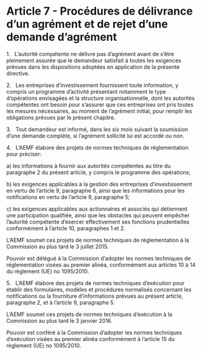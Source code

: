 # Article 7 - Procédures de délivrance d’un agrément et de rejet d’une demande d’agrément


1.   L’autorité compétente ne délivre pas d’agrément avant de s’être pleinement assurée que le demandeur satisfait à toutes les exigences prévues dans les dispositions adoptées en application de la présente directive.

2.   Les entreprises d’investissement fournissent toute information, y compris un programme d’activité présentant notamment le type d’opérations envisagées et la structure organisationnelle, dont les autorités compétentes ont besoin pour s’assurer que ces entreprises ont pris toutes les mesures nécessaires, au moment de l’agrément initial, pour remplir les obligations prévues par le présent chapitre.

3.   Tout demandeur est informé, dans les six mois suivant la soumission d’une demande complète, si l’agrément sollicité lui est accordé ou non.

4.   L’AEMF élabore des projets de normes techniques de réglementation pour préciser:

a) les informations à fournir aux autorités compétentes au titre du paragraphe 2 du présent article, y compris le programme des opérations;

b) les exigences applicables à la gestion des entreprises d’investissement en vertu de l’article 9, paragraphe 6, ainsi que les informations pour les notifications en vertu de l’article 9, paragraphe 5;

c) les exigences applicables aux actionnaires et associés qui détiennent une participation qualifiée, ainsi que les obstacles qui peuvent empêcher l’autorité compétente d’exercer effectivement ses fonctions prudentielles conformément à l’article 10, paragraphes 1 et 2.

L’AEMF soumet ces projets de normes techniques de réglementation à la Commission au plus tard le 3 juillet 2015.

Pouvoir est délégué à la Commission d’adopter les normes techniques de réglementation visées au premier alinéa, conformément aux articles 10 à 14 du règlement (UE) no 1095/2010.

5.   L’AEMF élabore des projets de normes techniques d’exécution pour établir des formulaires, modèles et procédures normalisés concernant les notifications ou la fourniture d’informations prévues au présent article, paragraphe 2, et à l’article 9, paragraphe 5.

L’AEMF soumet ces projets de normes techniques d’exécution à la Commission au plus tard le 3 janvier 2016.

Pouvoir est conféré à la Commission d’adopter les normes techniques d’exécution visées au premier alinéa conformément à l’article 15 du règlement (UE) no 1095/2010.
